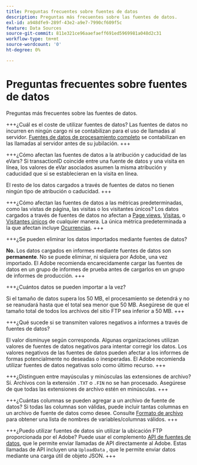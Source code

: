 ```yaml
---
title: Preguntas frecuentes sobre fuentes de datos
description: Preguntas más frecuentes sobre las fuentes de datos.
exl-id: a948dfe9-289f-43e2-a9e7-7990cf609f5c
feature: Data Sources
source-git-commit: 811e321ce96aaefaeff691ed5969981a048d2c31
workflow-type: tm+mt
source-wordcount: '0'
ht-degree: 0%

---
```


# Preguntas frecuentes sobre fuentes de datos

Preguntas más frecuentes sobre las fuentes de datos.

+++¿Cuál es el coste de utilizar fuentes de datos?
Las fuentes de datos no incurren en ningún cargo ni se contabilizan para el uso de llamadas al servidor. [Fuentes de datos de procesamiento completo](full-processing-eol.md) se contabilizan en las llamadas al servidor antes de su jubilación.
+++

+++¿Cómo afectan las fuentes de datos a la atribución y caducidad de las eVars?
Si transactionID coincide entre una fuente de datos y una visita en línea, los valores de eVar asociados asumen la misma atribución y caducidad que si se establecieran en la visita en línea.

El resto de los datos cargados a través de fuentes de datos no tienen ningún tipo de atribución o caducidad.
+++

+++¿Cómo afectan las fuentes de datos a las métricas predeterminadas, como las vistas de página, las visitas o los visitantes únicos?
Los datos cargados a través de fuentes de datos no afectan a [Page views](/help/components/metrics/page-views.md), [Visitas](/help/components/metrics/visits.md), o [Visitantes únicos](/help/components/metrics/unique-visitors.md) de cualquier manera. La única métrica predeterminada a la que afectan incluye [Ocurrencias](/help/components/metrics/occurrences.md).
+++

+++¿Se pueden eliminar los datos importados mediante fuentes de datos?

**No.** Los datos cargados en informes mediante fuentes de datos son **permanente**. No se puede eliminar, ni siquiera por Adobe, una vez importado. El Adobe recomienda encarecidamente cargar las fuentes de datos en un grupo de informes de prueba antes de cargarlos en un grupo de informes de producción.
+++

+++¿Cuántos datos se pueden importar a la vez?

Si el tamaño de datos supera los 50 MB, el procesamiento se detendrá y no se reanudará hasta que el total sea menor que 50 MB. Asegúrese de que el tamaño total de todos los archivos del sitio FTP sea inferior a 50 MB.
+++

+++¿Qué sucede si se transmiten valores negativos a informes a través de fuentes de datos?

El valor disminuye según corresponda. Algunas organizaciones utilizan valores de fuentes de datos negativos para intentar corregir los datos. Los valores negativos de las fuentes de datos pueden afectar a los informes de formas potencialmente no deseadas o inesperadas. El Adobe recomienda utilizar fuentes de datos negativas solo como último recurso.
+++

+++¿Distinguen entre mayúsculas y minúsculas las extensiones de archivo?
Sí. Archivos con la extensión `.TXT` o `.FIN` no se han procesado. Asegúrese de que todas las extensiones de archivo estén en minúsculas.
+++

+++¿Cuántas columnas se pueden agregar a un archivo de fuente de datos?
Si todas las columnas son válidas, puede incluir tantas columnas en un archivo de fuente de datos como desee. Consulte [Formato de archivo](file-format.md) para obtener una lista de nombres de variables/columnas válidos.
+++

+++¿Puedo utilizar fuentes de datos sin utilizar la ubicación FTP proporcionada por el Adobe?
Puede usar el complemento [API de fuentes de datos](https://developer.adobe.com/analytics-apis/docs/1.4/guides/data-sources/), que le permite enviar llamadas de API directamente al Adobe. Estas llamadas de API incluyen una `UploadData` , que le permite enviar datos mediante una carga útil de objeto JSON.
+++
